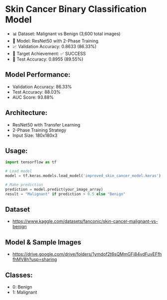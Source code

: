 # Skin Cancer Binary Classification Model

- 📊 Dataset: Malignant vs Benign (3,600 total images)
- 🤖 Model: ResNet50 with 2-Phase Training
- 📈 Validation Accuracy: 0.8633 (86.33%)
- 🎯 Target Achievement: ✅ SUCCESS
- 🧪 Test Accuracy: 0.8955 (89.55%)

## Model Performance:
- Validation Accuracy: 86.33%
- Test Accuracy: 88.03%
- AUC Score: 93.88%

## Architecture:
- ResNet50 with Transfer Learning
- 2-Phase Training Strategy
- Input Size: 180x180x3

## Usage:
```python
import tensorflow as tf

# Load model
model = tf.keras.models.load_model('improved_skin_cancer_model.keras')

# Make prediction
prediction = model.predict(your_image_array)
result = "Malignant" if prediction > 0.5 else "Benign"
```

## Dataset
- https://www.kaggle.com/datasets/fanconic/skin-cancer-malignant-vs-benign

## Model & Sample Images
- https://drive.google.com/drive/folders/1ymdof2t6sQMmGFi84vdFuvEFfhfhMV8h?usp=sharing

## Classes:
- 0: Benign
- 1: Malignant
